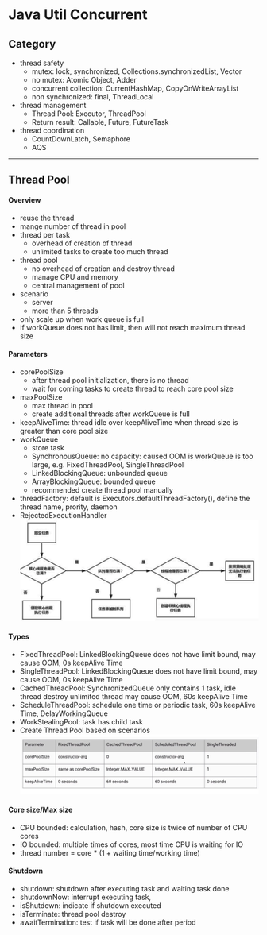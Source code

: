 # Java Util Concurrent

## Category
- thread safety
    + mutex: lock, synchronized, Collections.synchronizedList, Vector
    + no mutex: Atomic Object, Adder
    + concurrent collection: CurrentHashMap, CopyOnWriteArrayList
    + non synchronized: final, ThreadLocal
- thread management
    + Thread Pool: Executor, ThreadPool
    + Return result: Callable, Future, FutureTask
- thread coordination
    + CountDownLatch, Semaphore
    + AQS
***    
    
## Thread Pool
#### Overview
- reuse the thread
- mange number of thread in pool
- thread per task
    + overhead of creation of thread
    + unlimited tasks to create too much thread
 - thread pool
    + no overhead of creation and destroy thread
    + manage CPU and memory
    + central management of pool
- scenario
    + server
    + more than 5 threads
- only scale up when work queue is full
- if workQueue does not has limit, then will not reach maximum thread size  
#### Parameters
- corePoolSize
    + after thread pool initialization, there is no thread
    + wait for coming tasks to create thread to reach core pool size
- maxPoolSize
    + max thread in pool
    + create additional threads after workQueue is full
- keepAliveTime: thread idle over keepAliveTime when thread size is greater than core pool size
- workQueue
    + store task
    + SynchronousQueue: no capacity: caused OOM is workQueue is too large, e.g. FixedThreadPool, SingleThreadPool
    + LinkedBlockingQueue: unbounded queue
    + ArrayBlockingQueue: bounded queue
    + recommended create thread pool manually
- threadFactory: default is Executors.defaultThreadFactory(), define the thread name, prority, daemon
- RejectedExecutionHandler
![](images/Jietu20200505-233518.png)
#### Types
- FixedThreadPool: LinkedBlockingQueue does not have limit bound, may cause OOM, 0s keepAlive Time
- SingleThreadPool: LinkedBlockingQueue does not have limit bound, may cause OOM, 0s keepAlive Time
- CachedThreadPool: SynchronizedQueue only contains 1 task, idle thread destroy unlimited thread may cause OOM, 60s keepAlive Time
- ScheduleThreadPool: schedule one time or periodic task, 60s keepAlive Time, DelayWorkingQueue
- WorkStealingPool: task has child task
- Create Thread Pool based on scenarios
![](images/Jietu20200506-222612.png)
#### Core size/Max size
- CPU bounded: calculation, hash, core size is twice of number of CPU cores
- IO bounded: multiple times of cores, most time CPU is waiting for IO
- thread number = core * (1 + waiting time/working time)
#### Shutdown
- shutdown: shutdown after executing task and waiting task done
- shutdownNow: interrupt executing task, 
- isShutdown: indicate if shutdown executed
- isTerminate: thread pool destroy
- awaitTermination: test if task will be done after period